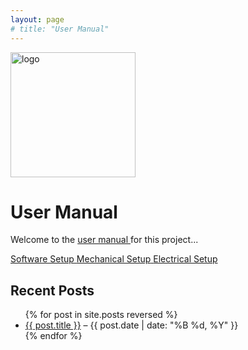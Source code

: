 ```yaml
---
layout: page
# title: "User Manual"
---
```


<img src="https://avatars.githubusercontent.com/u/183564407?s=400&u=5a042a89b1f95228009942870a9e40217555c543&v=4" alt="logo" width="200" />


# User Manual

Welcome to the <a href="{{ site.baseurl }}{% post_url 2025-07-25-sonar_viz_bot_user_manual %}"> user manual </a> for this project...


<div class="box-grid">
  <a class="tech-box" href="{{ site.baseurl }}{% link temp/2025-07-22-software_setup.md %}">
    <span>Software Setup</span>
  </a>
  <a class="tech-box" href="{{ site.baseurl }}{% link temp/2025-07-22-mechanical_setup.md %}">
    <span>Mechanical Setup</span>
  </a>
  <a class="tech-box" href="{{ site.baseurl }}{% link temp/2025-07-22-electrical_setup.md %}">
    <span>Electrical Setup</span>
  </a>
</div>


## Recent Posts

<ul>
  {% for post in site.posts reversed %}
    <li>
      <a href="{{site.baseurl}}{{ post.url }}">{{ post.title }}</a> – {{ post.date | date: "%B %d, %Y" }}
    </li>
  {% endfor %}
</ul>















